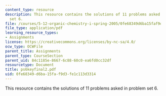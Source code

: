 ```yaml
---
content_type: resource
description: This resource contains the solutions of 11 problems asked in problem
  set 6.
file: /courses/5-12-organic-chemistry-i-spring-2005/0fe68349d6ba15faf9d3fe1c113d3314_ps6keyfinal2.pdf
file_type: application/pdf
learning_resource_types:
- Assignments
license: https://creativecommons.org/licenses/by-nc-sa/4.0/
ocw_type: OCWFile
parent_title: Assignments
parent_type: CourseSection
parent_uid: 84c1185e-8667-6c88-60c0-ea6fd0cc32df
resourcetype: Document
title: ps6keyfinal2.pdf
uid: 0fe68349-d6ba-15fa-f9d3-fe1c113d3314
---
```

This resource contains the solutions of 11 problems asked in problem set 6.